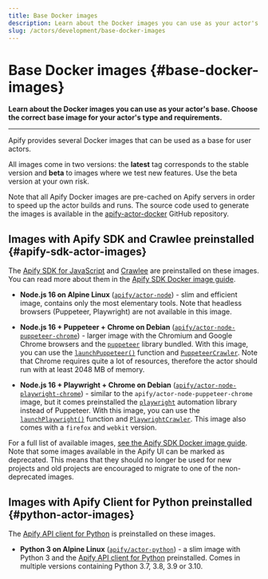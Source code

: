 ```yaml
---
title: Base Docker images
description: Learn about the Docker images you can use as your actor's base. Choose the correct base image for your actor's type and requirements.
slug: /actors/development/base-docker-images
---
```


# Base Docker images {#base-docker-images}

**Learn about the Docker images you can use as your actor's base. Choose the correct base image for your actor's type and requirements.**

---

Apify provides several Docker images that can be used as a base for user actors.

All images come in two versions: the **latest** tag corresponds to the stable version and **beta** to images where we test new features. Use the beta version at your own risk.

Note that all Apify Docker images are pre-cached on Apify servers in order to speed up the actor builds and runs. The source code used to generate the images is available in the [apify-actor-docker](https://github.com/apify/apify-actor-docker) GitHub repository.

## Images with Apify SDK and Crawlee preinstalled {#apify-sdk-actor-images}

The [Apify SDK for JavaScript](https://docs-v2.apify.com/sdk-js) and [Crawlee](https://crawlee.dev/) are preinstalled on these images. You can read more about them in the [Apify SDK Docker image guide](https://docs-v2.apify.com/sdk-js/docs/guides/docker-images).

- **Node.js 16 on Alpine Linux** ([`apify/actor-node`](https://hub.docker.com/r/apify/actor-node/)) - slim and efficient image, contains only the most elementary tools. Note that headless browsers (Puppeteer, Playwright) are not available in this image.

- **Node.js 16 + Puppeteer + Chrome on Debian** ([`apify/actor-node-puppeteer-chrome`](https://hub.docker.com/r/apify/actor-node-puppeteer-chrome/)) - larger image with the Chromium and Google Chrome browsers and the [`puppeteer`](https://github.com/puppeteer/puppeteer) library bundled. With this image, you can use the [`launchPuppeteer()`](https://crawlee.dev/api/puppeteer-crawler/function/launchPuppeteer) function and [`PuppeteerCrawler`](https://crawlee.dev/api/puppeteer-crawler/class/PuppeteerCrawler). Note that Chrome requires quite a lot of resources, therefore the actor should run with at least 2048 MB of memory.

- **Node.js 16 + Playwright + Chrome on Debian**  ([`apify/actor-node-playwright-chrome`](https://hub.docker.com/r/apify/actor-node-playwright-chrome/)) - similar to the `apify/actor-node-puppeteer-chrome` image, but it comes preinstalled the [`playwright`](https://github.com/microsoft/playwright) automation library instead of Puppeteer. With this image, you can use the [`launchPlaywright()`](https://crawlee.dev/api/playwright-crawler/function/launchPlaywright) function and [`PlaywrightCrawler`](https://crawlee.dev/api/playwright-crawler/class/PlaywrightCrawler). This image also comes with a `firefox` and `webkit` version.

For a full list of available images, [see the Apify SDK Docker image guide](https://docs-v2.apify.com/sdk-js/docs/guides/docker-images). Note that some images available in the Apify UI can be marked as deprecated. This means that they should no longer be used for new projects and old projects are encouraged to migrate to one of the non-deprecated images.

## Images with Apify Client for Python preinstalled {#python-actor-images}

The [Apify API client for Python](https://docs-v2.apify.com/client-python/) is preinstalled on these images.

- **Python 3 on Alpine Linux** ([`apify/actor-python`](https://hub.docker.com/r/apify/actor-python/)) - a slim image with Python 3 and the [Apify API client for Python](https://docs-v2.apify.com/client-python/) preinstalled. Comes in multiple versions containing Python 3.7, 3.8, 3.9 or 3.10.
